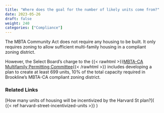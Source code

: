 ```yaml
---
title: "Where does the goal for the number of likely units come from?"
date: 2023-05-26
draft: false
weight: 240
categories: ["Compliance"]
---
```

The MBTA Community Act does not require any housing to be built. It only requires zoning to allow sufficient multi-family housing in a compliant zoning district.

However, the Select Board’s charge to the {{< rawhtml >}}<a href="https://www.brooklinema.gov/3608/MBTA-CA-Multifamily-Permitting-Committee" target="_new">MBTA-CA Multifamily Permitting Committee</a>{{< /rawhtml >}} includes developing a plan to create at least 699 units, 10% of the total capacity required in Brookline’s MBTA-CA compliant zoning district.

### Related Links

[How many units of housing will be incentivized by the Harvard St plan?]( {{< ref harvard-street-incentivized-units >}} ) 
